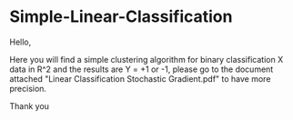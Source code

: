 # Simple-Linear-Classification
Hello,

Here you will find a simple clustering algorithm for binary classification 
X data in R^2 and the results are Y = +1 or -1, please go to the document attached 
"Linear Classification Stochastic Gradient.pdf" to have more precision.

Thank you

